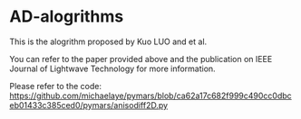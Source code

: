 # AD-alogrithms

This is the alogrithm proposed by Kuo LUO and et al. 

You can refer to the paper provided above and the publication on IEEE Journal of Lightwave Technology for more information.

Please refer to the code: https://github.com/michaelaye/pymars/blob/ca62a17c682f999c490cc0dbceb01433c385ced0/pymars/anisodiff2D.py
